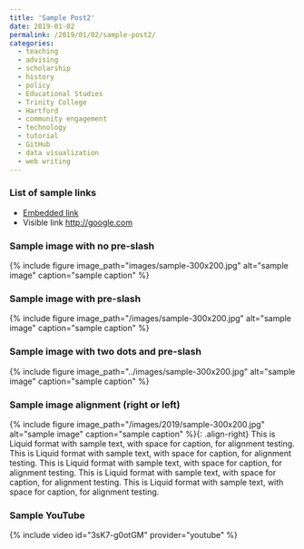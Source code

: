```yaml
---
title: 'Sample Post2'
date: 2019-01-02
permalink: /2019/01/02/sample-post2/
categories:
  - teaching
  - advising
  - scholarship
  - history
  - policy
  - Educational Studies
  - Trinity College
  - Hartford
  - community engagement
  - technology
  - tutorial
  - GitHub
  - data visualization
  - web writing
---
```

### List of sample links
- [Embedded link](http://google.com)
- Visible link <http://google.com>

### Sample image with no pre-slash
{% include figure image_path="images/sample-300x200.jpg" alt="sample image" caption="sample caption" %}

### Sample image with pre-slash
{% include figure image_path="/images/sample-300x200.jpg" alt="sample image" caption="sample caption" %}

### Sample image with two dots and pre-slash
{% include figure image_path="../images/sample-300x200.jpg" alt="sample image" caption="sample caption" %}

### Sample image alignment (right or left)
{% include figure image_path="/images/2019/sample-300x200.jpg" alt="sample image" caption="sample caption" %}{: .align-right}
This is Liquid format with sample text, with space for caption, for alignment testing. This is Liquid format with sample text, with space for caption, for alignment testing. This is Liquid format with sample text, with space for caption, for alignment testing. This is Liquid format with sample text, with space for caption, for alignment testing. This is Liquid format with sample text, with space for caption, for alignment testing.

### Sample YouTube
{% include video id="3sK7-g0otGM" provider="youtube" %}
